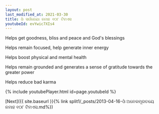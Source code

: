 ```yaml
---
layout: post
last_modified_at: 2021-03-30
title: ଓଁ ସର୍ଗରେଯା ନମାହ ୧୦୮ ଟିମଏସ
youtubeId: evYwic7XIs4
---
```

 
 
Helps get goodness, bliss and peace and God's blessings
 
Helps remain focused, help generate inner energy 
 
Helps boost physical and mental health 
 
Helps remain grounded and generates a sense of gratitude towards the greater power 
 
Helps reduce bad karma
 
 
 
 


{% include youtubePlayer.html id=page.youtubeId %}
 
[Next]({{ site.baseurl }}{% link  split1/_posts/2013-04-16-ଓଁ ଅନେକମୂରତୟେ ନମାହ ୧୦୮ ଟିମଏସ.md%})
 
